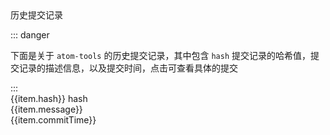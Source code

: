 <script setup>
import { ref } from 'vue'
import {commitHistory} from '../commitInfo'

const log = ref(commitHistory)

/**
 * 跳转到github
 * @param {*} hash 
 */
const handleToGitHub = (hash) => {
  window.open(`https://github.com/LinHanlove/atom-tools/commit/${hash}`)
}

</script>

<div class="max-w-lg mx-auto my-4 text-center text-[20px] font-bold transition ease-in-out delay-150 hover:-translate-y-1 hover:text-teal duration-300">
  历史提交记录
</div>

::: danger

<div class="p-4 mb-4 bg-red-100 border border-red-400 rounded-lg text-red-800">
  <p class="text-sm">下面是关于 <code>atom-tools</code> 的历史提交记录，其中包含 <code>hash</code> 提交记录的哈希值，提交记录的描述信息，以及提交时间，点击可查看具体的提交</p>
</div>
:::
<div class="w-full h-[340px] overflow-y-scroll ">
  <div  class="flex w-full h-auto text-[14px] rounded-lg transition ease-in-out delay-150   hover:text-[teal] duration-300 hover:cursor-pointer hover:-translate-y-2  p-[10px]  "  v-for="item in log" :key="item.hash" @click="handleToGitHub(item.hash)">
    <!-- hash -->
    <div class="w-2/5">
      <div class="mt-1">
        {{item.hash}}
        <span class="bg-[var(--vp-custom-block-danger-bg)] p-[4px_8px] rounded-[12px] text-[12px]">hash</span>
        </div>
    </div>
    <!-- message -->
    <div class="w-3/5">
      <div class="w-full transition duration-150 ease-in-out">
        {{item.message}}
      </div>
      <!-- message -->
     <div>
        {{item.commitTime}}
      </div>
    </div>
   
  </div>

</div>

<style>
  .has-aside{
    padding-top: 20px !important;
  }
</style>
